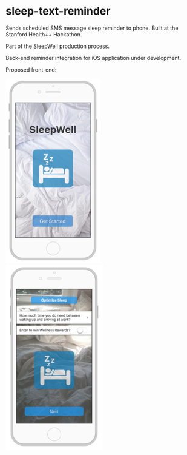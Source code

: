 # sleep-text-reminder
Sends scheduled SMS message sleep reminder to phone. Built at the Stanford Health++ Hackathon.

Part of the <a href="https://devpost.com/software/sleepwell">SleepWell</a> production process. 

Back-end reminder integration for iOS application under development. 

Proposed front-end:

<img src="mockup1.png" width = "250px">
<img src="mockup2.png" width = "257px", height = "490px"> 
